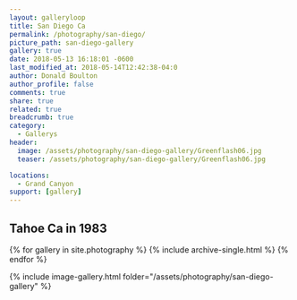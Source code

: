 ```yaml
---
layout: galleryloop
title: San Diego Ca
permalink: /photography/san-diego/
picture_path: san-diego-gallery
gallery: true
date: 2018-05-13 16:18:01 -0600
last_modified_at: 2018-05-14T12:42:38-04:0
author: Donald Boulton
author_profile: false
comments: true
share: true
related: true
breadcrumb: true
category:
  - Gallerys
header:
  image: /assets/photography/san-diego-gallery/Greenflash06.jpg
  teaser: /assets/photography/san-diego-gallery/Greenflash06.jpg

locations:
  - Grand Canyon
support: [gallery]
---
```


## Tahoe Ca in 1983

{% for gallery in site.photography %}
  {% include archive-single.html %}
{% endfor %}

{% include image-gallery.html folder="/assets/photography/san-diego-gallery" %}